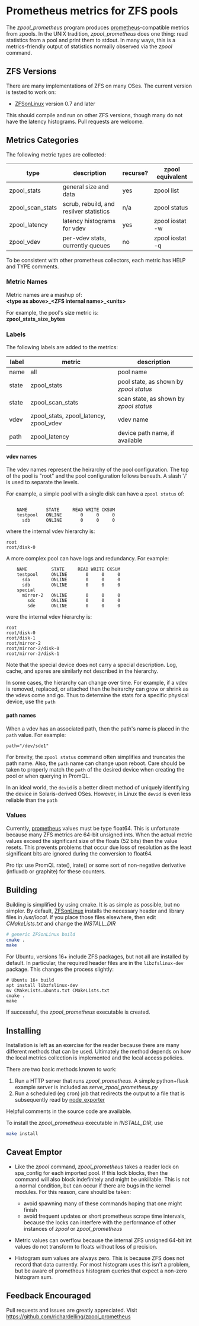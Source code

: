# Prometheus metrics for ZFS pools
The _zpool_prometheus_ program produces 
[prometheus](https://github.com/prometheus)-compatible
metrics from zpools. In the UNIX tradition, _zpool_prometheus_
does one thing: read statistics from a pool and print them to
stdout. In many ways, this is a metrics-friendly output of 
statistics normally observed via the _zpool_ command.

## ZFS Versions
There are many implementations of ZFS on many OSes. The current
version is tested to work on:
* [ZFSonLinux](https://github.com/zfsonlinux/zfs) version 0.7 and later

This should compile and run on other ZFS versions, though many 
do not have the latency histograms. Pull requests are welcome.

## Metrics Categories
The following metric types are collected:

| type | description | recurse? | zpool equivalent |
|---|---|---|---|
| zpool_stats | general size and data | yes | zpool list |
| zpool_scan_stats | scrub, rebuild, and resilver statistics | n/a | zpool status |
| zpool_latency | latency histograms for vdev | yes | zpool iostat -w |
| zpool_vdev | per-vdev stats, currently queues | no | zpool iostat -q | 

To be consistent with other prometheus collectors, each
metric has HELP and TYPE comments.

### Metric Names
Metric names are a mashup of:<br>
**\<type as above>\_\<ZFS internal name>\_\<units>**

For example, the pool's size metric is:<br>
**zpool_stats_size_bytes**

### Labels
The following labels are added to the metrics:

| label | metric | description |
|---|---|---|
| name | all | pool name |
| state | zpool_stats | pool state, as shown by _zpool status_ |
| state | zpool_scan_stats | scan state, as shown by _zpool status_ |
| vdev | zpool_stats, zpool_latency, zpool_vdev | vdev name |
| path | zpool_latency | device path name, if available |

#### vdev names
The vdev names represent the heirarchy of the pool configuration.
The top of the pool is "root" and the pool configuration follows 
beneath. A slash '/' is used to separate the levels.

For example, a simple pool with a single disk can have a `zpool status` of:
```

	NAME       STATE     READ WRITE CKSUM
	testpool   ONLINE       0     0     0
	  sdb      ONLINE       0     0     0
```
where the internal vdev hierarchy is:
```
root
root/disk-0
```
A more complex pool can have logs and redundancy. For example:
```
	NAME         STATE     READ WRITE CKSUM
	testpool     ONLINE       0     0     0
	  sda        ONLINE       0     0     0
	  sdb        ONLINE       0     0     0
	special	
	  mirror-2   ONLINE       0     0     0
	    sdc      ONLINE       0     0     0
	    sde      ONLINE       0     0     0
```
were the internal vdev hierarchy is:
```
root
root/disk-0
root/disk-1
root/mirror-2
root/mirror-2/disk-0
root/mirror-2/disk-1
```
Note that the special device does not carry a special description.
Log, cache, and spares are similarly not described in the hierarchy.

In some cases, the hierarchy can change over time. For example, if a 
vdev is removed, replaced, or attached then the heirarchy can grow or 
shrink as the vdevs come and go. Thus to determine the stats for a specific
physical device, use the `path`

#### path names
When a vdev has an associated path, then the path's name is placed
in the `path` value. For example:
```
path="/dev/sde1"
```
For brevity, the `zpool status` command often simplifies and truncates the
path name. Also, the `path` name can change upon reboot. 
Care should be taken to properly match the `path` of the desired device
when creating the pool or when querying in PromQL.

In an ideal world, the `devid` is a better direct method of uniquely 
identifying the device in Solaris-derived OSes. However, in Linux the 
`devid` is even less reliable than the `path`

### Values
Currently, [prometheus](https://github.com/prometheus) values must be
type float64. This is unfortunate because many ZFS metrics are 64-bit 
unsigned ints. When the actual metric values exceed the significant 
size of the floats (52 bits) then the value resets. This prevents problems
that occur due loss of resolution as the least significant bits are ignored
during the conversion to float64.

Pro tip: use PromQL rate(), irate() or some sort of non-negative derivative 
(influxdb or graphite) for these counters.

## Building
Building is simplified by using cmake.
It is as simple as possible, but no simpler.
By default, [ZFSonLinux](https://github.com/zfsonlinux/zfs) 
installs the necessary header and library files in _/usr/local_.
If you place those files elsewhere, then edit _CMakeLists.txt_ and
change the _INSTALL_DIR_
```bash
# generic ZFSonLinux build
cmake .
make
```

For Ubuntu, versions 16+ include ZFS packages, but not all are installed
by default. In particular, the required header files are in the
`libzfslinux-dev` package. This changes the process slightly:
```
# Ubuntu 16+ build
apt install libzfslinux-dev
mv CMakeLists.ubuntu.txt CMakeLists.txt
cmake .
make 
```

If successful, the _zpool_prometheus_ executable is created.

## Installing
Installation is left as an exercise for the reader because
there are many different methods that can be used.
Ultimately the method depends on how the local metrics collection is 
implemented and the local access policies.

There are two basic methods known to work:
1. Run a HTTP server that runs _zpool_prometheus_.
   A simple python+flask example server is included as _serve_zpool_prometheus.py_
2. Run a scheduled (eg cron) job that redirects the output
   to a file that is subsequently read by 
   [node_exporter](https://github.com/prometheus/node_exporter)

Helpful comments in the source code are available.

To install the _zpool_prometheus_ executable in _INSTALL_DIR_, use
```bash
make install
```

## Caveat Emptor
* Like the _zpool_ command, _zpool_prometheus_ takes a reader 
  lock on spa_config for each imported pool. If this lock blocks,
  then the command will also block indefinitely and might be
  unkillable. This is not a normal condition, but can occur if 
  there are bugs in the kernel modules. 
  For this reason, care should be taken:
  * avoid spawning many of these commands hoping that one might 
    finish
  * avoid frequent updates or short prometheus scrape time
    intervals, because the locks can interfere with the performance
    of other instances of _zpool_ or _zpool_prometheus_

* Metric values can overflow because the internal ZFS unsigned 64-bit
  int values do not transform to floats without loss of precision.

* Histogram sum values are always zero. This is because ZFS does
  not record that data currently. For most histogram uses this isn't
  a problem, but be aware of prometheus histogram queries that
  expect a non-zero histogram sum.

## Feedback Encouraged
Pull requests and issues are greatly appreciated. Visit
https://github.com/richardelling/zpool_prometheus
